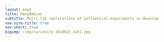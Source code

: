 ```yaml
---
layout: page
title: ManyBabies
subtitle: Multi-lab replications of influential experiments in developmental psychology
use-site-title: true
nav-short: true
bigimg: /img/curiosity-1910023_cut2.jpg
---
```

